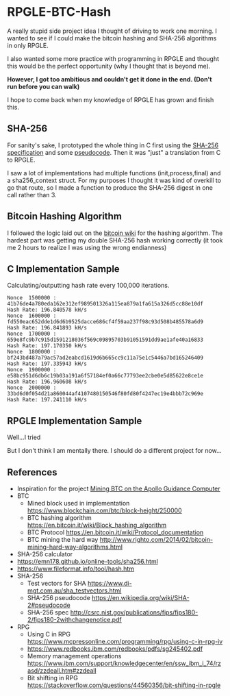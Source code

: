 # RPGLE-BTC-Hash


A really stupid side project idea I thought of driving to work one morning. I wanted to see if I could make the bitcoin hashing and SHA-256 algorithms in only RPGLE.

I also wanted some more practice with programming in RPGLE and thought this would be the perfect opportunity (why I thought that is beyond me).

**However, I got too ambitious and couldn't get it done in the end. (Don't run before you can walk)**

I hope to come back when my knowledge of RPGLE has grown and finish this.


## SHA-256
For sanity's sake, I prototyped the whole thing in C first using the 
[SHA-256 specification](http://csrc.nist.gov/publications/fips/fips180-2/fips180-2withchangenotice.pdf)
and some [pseudocode](https://en.wikipedia.org/wiki/SHA-2#pseudocode). Then it was "just" a translation from C to RPGLE.


I saw a lot of implementations had multiple functions (init,process,final) and a sha256_context struct. 
For my purposes I thought it was kind of overkill to go that route, so I made a function
to produce the SHA-256 digest in one call rather than 3.


## Bitcoin Hashing Algorithm
I followed the logic laid out on the [bitcoin wiki](https://en.bitcoin.it/wiki/Block_hashing_algorithm) for the
hashing algorithm. The hardest part was getting my double SHA-256 hash working correctly 
(it took me 2 hours to realize I was using the wrong endianness)


## C Implementation Sample
Calculating/outputting hash rate every 100,000 iterations.

```
Nonce  1500000 : 41b76de4a780eda162e312ef989501326a115ea879a1fa615a326d5cc88e10df    Hash Rate: 196.840578 kH/s
Nonce  1600000 : fd550eac652dde1d6d6b9525dacce686cf4f59aa237f98c93d508b485578a6d9    Hash Rate: 196.841893 kH/s
Nonce  1700000 : 659e8fc9b7c915d1591218036f569c09895703b91051591dd9ae1afe40a16833    Hash Rate: 197.170350 kH/s
Nonce  1800000 : bf243bd487a79ac57ad2eabcd1619d6b665cc9c11a75e1c5446a7bd165246409    Hash Rate: 197.335943 kH/s
Nonce  1900000 : e58bc951d6db6c19b03a191a6f57184ef0a66c77793ee2cbe0e5d85622e8ce1e    Hash Rate: 196.960608 kH/s
Nonce  2000000 : 33bd6d0f054d21a860044af4107480150546f80fd80f4247ec19e4bbb72c969e    Hash Rate: 197.241110 kH/s
```


## RPGLE Implementation Sample
Well...I tried

But I don't think I am mentally there. I should do a different project for now...


## References
* Inspiration for the project [Mining BTC on the Apollo Guidance Computer](http://www.righto.com/2019/07/bitcoin-mining-on-apollo-guidance.html)
* BTC
  * Mined block used in implementation https://www.blockchain.com/btc/block-height/250000
  * BTC hashing algorithm https://en.bitcoin.it/wiki/Block_hashing_algorithm
  * BTC Protocol https://en.bitcoin.it/wiki/Protocol_documentation
  * BTC mining the hard way http://www.righto.com/2014/02/bitcoin-mining-hard-way-algorithms.html
* SHA-256 calculator
 * https://emn178.github.io/online-tools/sha256.html
 * https://www.fileformat.info/tool/hash.htm
* SHA-256
  * Test vectors for SHA https://www.di-mgt.com.au/sha_testvectors.html
  * SHA-256 pseudocode https://en.wikipedia.org/wiki/SHA-2#pseudocode
  * SHA-256 spec http://csrc.nist.gov/publications/fips/fips180-2/fips180-2withchangenotice.pdf
* RPG
  * Using C in RPG https://www.mcpressonline.com/programming/rpg/using-c-in-rpg-iv
  * https://www.redbooks.ibm.com/redbooks/pdfs/sg245402.pdf
  * Memory management operations https://www.ibm.com/support/knowledgecenter/en/ssw_ibm_i_74/rzasd/zzdeall.htm#zzdeall
  * Bit shifting in RPG https://stackoverflow.com/questions/44560356/bit-shifting-in-rpgle
